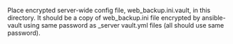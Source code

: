 Place encrypted server-wide config file, web_backup.ini.vault, in this directory.  It should be a copy of
web_backup.ini file encrypted by ansible-vault using same password as _server vault.yml files (all should use
same password).
